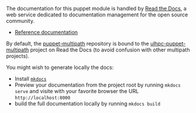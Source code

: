 The documentation for this puppet module is handled by [Read the Docs](https://readthedocs.org/), a web service dedicated to documentation management for the open source community.

* [Reference documentation](https://docs.readthedocs.org/en/latest/)

By default, the [puppet-multipath](https://github.com/ULHPC/puppet-multipath) repository is bound to the [ulhpc-puppet-multipath](http://ulhpc-puppet-multipath.rtfd.org) project on Read the Docs (to avoid confusion with other multipath projects). 

You might wish to generate locally the docs:

* Install [`mkdocs`](http://www.mkdocs.org/#installation)
* Preview your documentation from the project root by running `mkdocs serve` and visite with your favorite browser the URL `http://localhost:8000`
* build the full documentation locally by running `mkdocs build`


